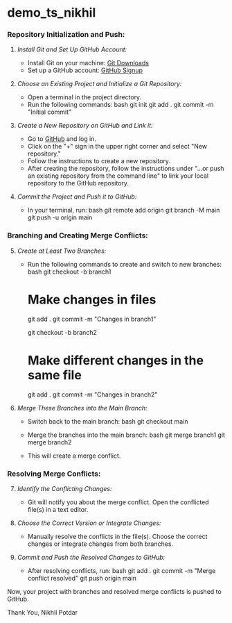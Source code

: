 # demo_ts_nikhil
### Repository Initialization and Push:

1. *Install Git and Set Up GitHub Account:*
   - Install Git on your machine: [Git Downloads](https://git-scm.com/book/en/v2/Getting-Started-Installing-Git)
   - Set up a GitHub account: [GitHub Signup](https://github.com/join)

2. *Choose an Existing Project and Initialize a Git Repository:*
   - Open a terminal in the project directory.
   - Run the following commands:
     bash
     git init
     git add .
     git commit -m "Initial commit"
     

3. *Create a New Repository on GitHub and Link it:*
   - Go to [GitHub](https://github.com/) and log in.
   - Click on the "+" sign in the upper right corner and select "New repository."
   - Follow the instructions to create a new repository.
   - After creating the repository, follow the instructions under "…or push an existing repository from the command line" to link your local repository to the GitHub repository.

4. *Commit the Project and Push it to GitHub:*
   - In your terminal, run:
     bash
     git remote add origin <repository-url>
     git branch -M main
     git push -u origin main
     

### Branching and Creating Merge Conflicts:

5. *Create at Least Two Branches:*
   - Run the following commands to create and switch to new branches:
     bash
     git checkout -b branch1
     # Make changes in files
     git add .
     git commit -m "Changes in branch1"
     
     git checkout -b branch2
     # Make different changes in the same file
     git add .
     git commit -m "Changes in branch2"
     

6. *Merge These Branches into the Main Branch:*
   - Switch back to the main branch:
     bash
     git checkout main
     
   - Merge the branches into the main branch:
     bash
     git merge branch1
     git merge branch2
     
   - This will create a merge conflict.

### Resolving Merge Conflicts:

7. *Identify the Conflicting Changes:*
   - Git will notify you about the merge conflict. Open the conflicted file(s) in a text editor.

8. *Choose the Correct Version or Integrate Changes:*
   - Manually resolve the conflicts in the file(s). Choose the correct changes or integrate changes from both branches.

9. *Commit and Push the Resolved Changes to GitHub:*
   - After resolving conflicts, run:
     bash
     git add .
     git commit -m "Merge conflict resolved"
     git push origin main
     

Now, your project with branches and resolved merge conflicts is pushed to GitHub.

Thank You,
Nikhil Potdar